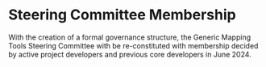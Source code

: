 # Steering Committee Membership

With the creation of a formal governance structure, the Generic Mapping Tools Steering
Committee with be re-constituted with membership decided by active project developers
and previous core developers in June 2024.
